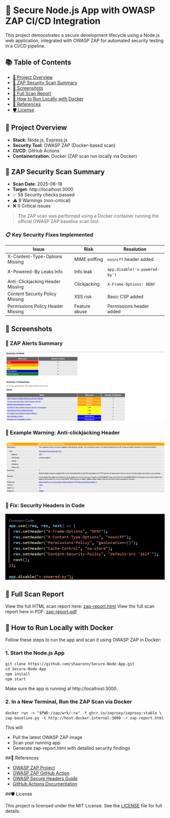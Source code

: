 # 🔐 Secure Node.js App with OWASP ZAP CI/CD Integration

This project demonstrates a secure development lifecycle using a Node.js web application, integrated with OWASP ZAP for automated security testing in a CI/CD pipeline.

## 📚 Table of Contents
- [🚀 Project Overview](#-project-overview)
- [🧪 ZAP Security Scan Summary](#-zap-security-scan-summary)
- [📂 Screenshots](#-screenshots)
- [📄 Full Scan Report](#-full-scan-report)
- [📌 How to Run Locally with Docker](#-how-to-run-locally-with-docker)
- [📘 References](#-references)
- [🛡️ License](#-license)


## 🚀 Project Overview

- **Stack**: Node.js, Express.js  
- **Security Tool**: OWASP ZAP (Docker-based scan)  
- **CI/CD**: GitHub Actions  
- **Containerization**: Docker (ZAP scan run locally via Docker)


## 🧪 ZAP Security Scan Summary

- **Scan Date**: 2025-06-18  
- **Target**: http://localhost:3000  
- ✅ 58 Security checks passed  
- ⚠️ 8 Warnings (non-critical)  
- ❌ 0 Critical issues

> The ZAP scan was performed using a Docker container running the official OWASP ZAP baseline scan tool.

### 📋 Key Security Fixes Implemented

| Issue                             | Risk          | Resolution |
|----------------------------------|---------------|------------|
| X-Content-Type-Options Missing   | MIME sniffing | `nosniff` header added |
| X-Powered-By Leaks Info          | Info leak     | `app.disable('x-powered-by')` |
| Anti-Clickjacking Header Missing | Clickjacking  | `X-Frame-Options: DENY` |
| Content Security Policy Missing  | XSS risk      | Basic CSP added |
| Permissions Policy Header Missing| Feature abuse | Permissions header added |


## 📂 Screenshots

### 🔸 ZAP Alerts Summary
![ZAP Alerts](screenshots/alerts.png)

### 🔸 Example Warning: Anti-clickjacking Header
![Clickjacking Warning](screenshots/anti-clickjacking-header.png)

### 🔸 Fix: Security Headers in Code
![Header Fixes](screenshots/header-fixes.png)


## 📄 Full Scan Report

View the full HTML scan report here: [zap-report.html](./zap-report.html)
View the full scan report here in PDF: [zap-report.pdf](./zap-report.pdf)


## 📌 How to Run Locally with Docker

Follow these steps to run the app and scan it using OWASP ZAP in Docker:

### 1. Start the Node.js App

    git clone https://github.com/shaaronn/Secure-Node-App.git
    cd Secure-Node-App
    npm install
    npm start

Make sure the app is running at http://localhost:3000.

### 2. In a New Terminal, Run the ZAP Scan via Docker

    docker run -v "$PWD:/zap/wrk/:rw" -t ghcr.io/zaproxy/zaproxy:stable \
    zap-baseline.py -t http://host.docker.internal:3000 -r zap-report.html

This will:

- Pull the latest OWASP ZAP image
- Scan your running app
- Generate zap-report.html with detailed security findings

##📘 References
- [OWASP ZAP Project](https://www.zaproxy.org/)
- [OWASP ZAP GitHub Action](https://github.com/zaproxy/action-baseline)
- [OWASP Secure Headers Guide](https://owasp.org/www-project-secure-headers/)
- [GitHub Actions Documentation](https://docs.github.com/en/actions)

##🛡️ License

This project is licensed under the MIT License. See the [LICENSE](./LICENSE) file for full details.

